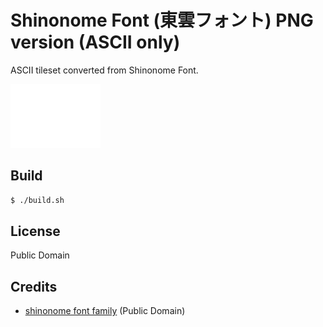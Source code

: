 # Shinonome Font (東雲フォント) PNG version (ASCII only)

ASCII tileset converted from Shinonome Font.

![sample image](png/shnm8x16a.png)

## Build

```sh
$ ./build.sh
```

## License

Public Domain

## Credits

* [shinonome font family](http://openlab.jp/efont/shinonome/) (Public Domain)
